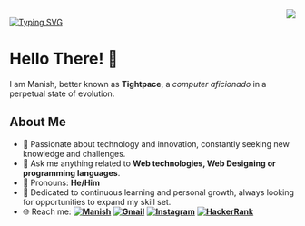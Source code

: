 <img align="right" src="https://visitor-badge.laobi.icu/badge?page_id=Manish210103.Mainsh210103">

<p>
  <a href="https://git.io/typing-svg">
  <img src="https://readme-typing-svg.demolab.com?font=Fira+Code&pause=1000&color=FFFFFF&width=435&lines=Manish;Explorer🚀🎓🔬📚 &size=32" alt="Typing SVG" /></a>
</p>


# Hello There! 👋
I am Manish, better known as **Tightpace**, a _computer aficionado_ in a perpetual state of evolution.


## About Me
- 🌟 Passionate about technology and innovation, constantly seeking new knowledge and challenges.
- 💬 Ask me anything related to **Web technologies, Web Designing or programming languages**.
- 👨 Pronouns: **He/Him**
- 🚀 Dedicated to continuous learning and personal growth, always looking for opportunities to expand my skill set.
- 🌐 Reach me: 
**[![Manish](https://img.shields.io/badge/LinkedIn-0077B5?style=for-the-badge&logo=linkedin&logoColor=white)](https://www.linkedin.com/in/manishm-2101/)**
**[![Gmail](https://img.shields.io/badge/Gmail-D14836?style=for-the-badge&logo=gmail&logoColor=white)](mailto:manishm210103@gmail.com)**
**[![Instagram](https://img.shields.io/badge/Instagram-E4405F?style=for-the-badge&logo=instagram&logoColor=white)](https://www.instagram.com/manish._.21/)**
**[![HackerRank](https://img.shields.io/badge/HackerRank-2EC866?style=for-the-badge&logo=hackerrank&logoColor=white)](https://www.hackerrank.com/@manishm210103)**
